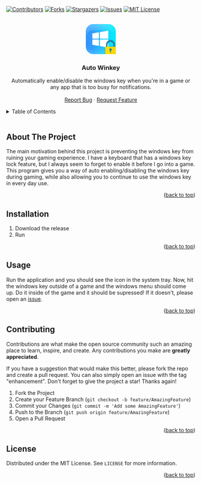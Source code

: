 <div id="top"></div>
<!--
Readme template copied from https://github.com/othneildrew/Best-README-Template
-->

[![Contributors][contributors-shield]][contributors-url]
[![Forks][forks-shield]][forks-url]
[![Stargazers][stars-shield]][stars-url]
[![Issues][issues-shield]][issues-url]
[![MIT License][license-shield]][license-url]

<!-- PROJECT LOGO -->
<br />
<div align="center">
  <a href="https://github.com/kdar/winkeylock">
    <img src="dev/icon.png" alt="Logo" width="80" height="80">
  </a>

<h3 align="center">Auto Winkey</h3>
  <p align="center">
    Automatically enable/disable the windows key when you're in a game or any app that is too busy for notifications.
    <br />
    <br />
    <a href="https://github.com/kdar/winkeylock/issues">Report Bug</a>
    ·
    <a href="https://github.com/kdar/winkeylock/issues">Request Feature</a>
  </p>
</div>

<!-- TABLE OF CONTENTS -->
<details>
  <summary>Table of Contents</summary>
  <ol>
    <li>
      <a href="#about-the-project">About The Project</a>
      <ul>
        <li><a href="#built-with">Built With</a></li>
      </ul>
    </li>
    <li><a href="#installation">Installation</a></li>
    <li><a href="#usage">Usage</a></li>
    <li><a href="#contributing">Contributing</a></li>
    <li><a href="#license">License</a></li>
  </ol>
</details>

<br />

<!-- ABOUT THE PROJECT -->

## About The Project

The main motivation behind this project is preventing the windows key from ruining your gaming experience. I have a keyboard that has a windows key lock feature, but I always seem to forget to enable it before I go into a game. This program gives you a way of auto enabling/disabling the windows key during gaming, while also allowing you to continue to use the windows key in every day use.

<p align="right">(<a href="#top">back to top</a>)</p>

## Installation

1. Download the release
2. Run

<p align="right">(<a href="#top">back to top</a>)</p>

<!-- USAGE EXAMPLES -->

## Usage

Run the application and you should see the icon in the system tray. Now, hit the windows key outside of a game and the windows menu should come up. Do it inside of the game and it should be supressed! If it doesn't, please open an [issue](https://img.shields.io/github/issues).

<p align="right">(<a href="#top">back to top</a>)</p>

<!-- CONTRIBUTING -->

## Contributing

Contributions are what make the open source community such an amazing place to learn, inspire, and create. Any contributions you make are **greatly appreciated**.

If you have a suggestion that would make this better, please fork the repo and create a pull request. You can also simply open an issue with the tag "enhancement".
Don't forget to give the project a star! Thanks again!

1. Fork the Project
2. Create your Feature Branch (`git checkout -b feature/AmazingFeature`)
3. Commit your Changes (`git commit -m 'Add some AmazingFeature'`)
4. Push to the Branch (`git push origin feature/AmazingFeature`)
5. Open a Pull Request

<p align="right">(<a href="#top">back to top</a>)</p>

<!-- LICENSE -->

## License

Distributed under the MIT License. See `LICENSE` for more information.

<p align="right">(<a href="#top">back to top</a>)</p>

<!-- MARKDOWN LINKS & IMAGES -->
<!-- https://www.markdownguide.org/basic-syntax/#reference-style-links -->

[contributors-shield]: https://img.shields.io/github/contributors/kdar/winkeylock.svg?style=for-the-badge
[contributors-url]: https://github.com/kdar/winkeylock/graphs/contributors
[forks-shield]: https://img.shields.io/github/forks/kdar/winkeylock.svg?style=for-the-badge
[forks-url]: https://github.com/kdar/winkeylock/network/members
[stars-shield]: https://img.shields.io/github/stars/kdar/winkeylock.svg?style=for-the-badge
[stars-url]: https://github.com/kdar/winkeylock/stargazers
[issues-shield]: https://img.shields.io/github/issues/kdar/winkeylock.svg?style=for-the-badge
[issues-url]: https://github.com/kdar/winkeylock/issues
[license-shield]: https://img.shields.io/github/license/kdar/winkeylock.svg?style=for-the-badge
[license-url]: https://github.com/kdar/winkeylock/blob/master/LICENSE
[product-screenshot]: images/screenshot.png
